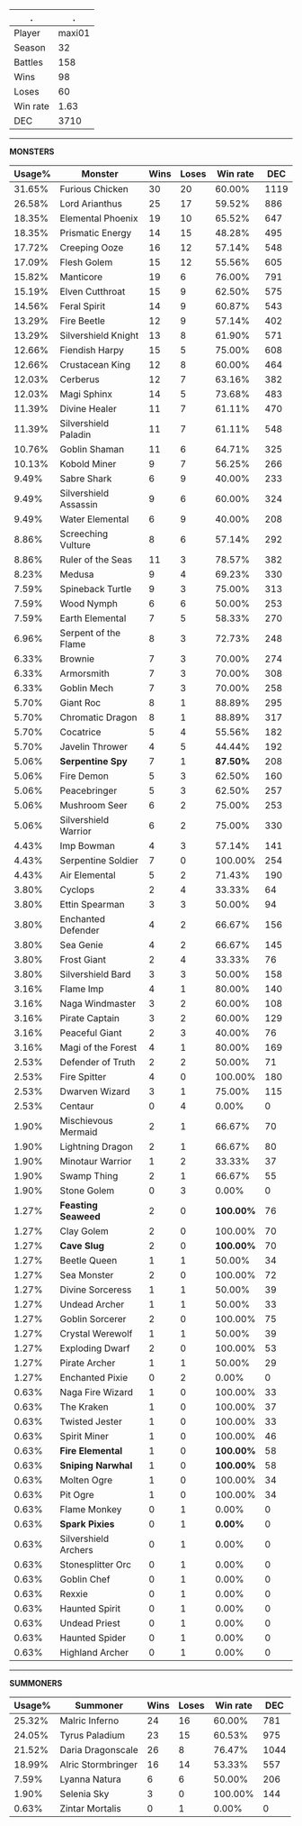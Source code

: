 .|.
|-|-
Player|maxi01
Season|32
Battles|158
Wins|98
Loses|60
Win rate|1.63
DEC|3710

---
**MONSTERS**

Usage%|Monster|Wins|Loses|Win rate|DEC|
-|-|-|-|-|-|
31.65%|Furious Chicken|30|20|60.00%|1119|
26.58%|Lord Arianthus|25|17|59.52%|886|
18.35%|Elemental Phoenix|19|10|65.52%|647|
18.35%|Prismatic Energy|14|15|48.28%|495|
17.72%|Creeping Ooze|16|12|57.14%|548|
17.09%|Flesh Golem|15|12|55.56%|605|
15.82%|Manticore|19|6|76.00%|791|
15.19%|Elven Cutthroat|15|9|62.50%|575|
14.56%|Feral Spirit|14|9|60.87%|543|
13.29%|Fire Beetle|12|9|57.14%|402|
13.29%|Silvershield Knight|13|8|61.90%|571|
12.66%|Fiendish Harpy|15|5|75.00%|608|
12.66%|Crustacean King|12|8|60.00%|464|
12.03%|Cerberus|12|7|63.16%|382|
12.03%|Magi Sphinx|14|5|73.68%|483|
11.39%|Divine Healer|11|7|61.11%|470|
11.39%|Silvershield Paladin|11|7|61.11%|548|
10.76%|Goblin Shaman|11|6|64.71%|325|
10.13%|Kobold Miner|9|7|56.25%|266|
9.49%|Sabre Shark|6|9|40.00%|233|
9.49%|Silvershield Assassin|9|6|60.00%|324|
9.49%|Water Elemental|6|9|40.00%|208|
8.86%|Screeching Vulture|8|6|57.14%|292|
8.86%|Ruler of the Seas|11|3|78.57%|382|
8.23%|Medusa|9|4|69.23%|330|
7.59%|Spineback Turtle|9|3|75.00%|313|
7.59%|Wood Nymph|6|6|50.00%|253|
7.59%|Earth Elemental|7|5|58.33%|270|
6.96%|Serpent of the Flame|8|3|72.73%|248|
6.33%|Brownie|7|3|70.00%|274|
6.33%|Armorsmith|7|3|70.00%|308|
6.33%|Goblin Mech|7|3|70.00%|258|
5.70%|Giant Roc|8|1|88.89%|295|
5.70%|Chromatic Dragon|8|1|88.89%|317|
5.70%|Cocatrice|5|4|55.56%|182|
5.70%|Javelin Thrower|4|5|44.44%|192|
5.06%|**Serpentine Spy**|7|1|**87.50%**|208|
5.06%|Fire Demon|5|3|62.50%|160|
5.06%|Peacebringer|5|3|62.50%|257|
5.06%|Mushroom Seer|6|2|75.00%|253|
5.06%|Silvershield Warrior|6|2|75.00%|330|
4.43%|Imp Bowman|4|3|57.14%|141|
4.43%|Serpentine Soldier|7|0|100.00%|254|
4.43%|Air Elemental|5|2|71.43%|190|
3.80%|Cyclops|2|4|33.33%|64|
3.80%|Ettin Spearman|3|3|50.00%|94|
3.80%|Enchanted Defender|4|2|66.67%|156|
3.80%|Sea Genie|4|2|66.67%|145|
3.80%|Frost Giant|2|4|33.33%|76|
3.80%|Silvershield Bard|3|3|50.00%|158|
3.16%|Flame Imp|4|1|80.00%|140|
3.16%|Naga Windmaster|3|2|60.00%|108|
3.16%|Pirate Captain|3|2|60.00%|129|
3.16%|Peaceful Giant|2|3|40.00%|76|
3.16%|Magi of the Forest|4|1|80.00%|169|
2.53%|Defender of Truth|2|2|50.00%|71|
2.53%|Fire Spitter|4|0|100.00%|180|
2.53%|Dwarven Wizard|3|1|75.00%|115|
2.53%|Centaur|0|4|0.00%|0|
1.90%|Mischievous Mermaid|2|1|66.67%|70|
1.90%|Lightning Dragon|2|1|66.67%|80|
1.90%|Minotaur Warrior|1|2|33.33%|37|
1.90%|Swamp Thing|2|1|66.67%|55|
1.90%|Stone Golem|0|3|0.00%|0|
1.27%|**Feasting Seaweed**|2|0|**100.00%**|76|
1.27%|Clay Golem|2|0|100.00%|70|
1.27%|**Cave Slug**|2|0|**100.00%**|70|
1.27%|Beetle Queen|1|1|50.00%|34|
1.27%|Sea Monster|2|0|100.00%|72|
1.27%|Divine Sorceress|1|1|50.00%|39|
1.27%|Undead Archer|1|1|50.00%|33|
1.27%|Goblin Sorcerer|2|0|100.00%|75|
1.27%|Crystal Werewolf|1|1|50.00%|39|
1.27%|Exploding Dwarf|2|0|100.00%|53|
1.27%|Pirate Archer|1|1|50.00%|29|
1.27%|Enchanted Pixie|0|2|0.00%|0|
0.63%|Naga Fire Wizard|1|0|100.00%|33|
0.63%|The Kraken|1|0|100.00%|37|
0.63%|Twisted Jester|1|0|100.00%|33|
0.63%|Spirit Miner|1|0|100.00%|46|
0.63%|**Fire Elemental**|1|0|**100.00%**|58|
0.63%|**Sniping Narwhal**|1|0|**100.00%**|58|
0.63%|Molten Ogre|1|0|100.00%|34|
0.63%|Pit Ogre|1|0|100.00%|34|
0.63%|Flame Monkey|0|1|0.00%|0|
0.63%|**Spark Pixies**|0|1|**0.00%**|0|
0.63%|Silvershield Archers|0|1|0.00%|0|
0.63%|Stonesplitter Orc|0|1|0.00%|0|
0.63%|Goblin Chef|0|1|0.00%|0|
0.63%|Rexxie|0|1|0.00%|0|
0.63%|Haunted Spirit|0|1|0.00%|0|
0.63%|Undead Priest|0|1|0.00%|0|
0.63%|Haunted Spider|0|1|0.00%|0|
0.63%|Highland Archer|0|1|0.00%|0|

---
**SUMMONERS**

Usage%|Summoner|Wins|Loses|Win rate|DEC|
-|-|-|-|-|-|
25.32%|Malric Inferno|24|16|60.00%|781|
24.05%|Tyrus Paladium|23|15|60.53%|975|
21.52%|Daria Dragonscale|26|8|76.47%|1044|
18.99%|Alric Stormbringer|16|14|53.33%|557|
7.59%|Lyanna Natura|6|6|50.00%|206|
1.90%|Selenia Sky|3|0|100.00%|144|
0.63%|Zintar Mortalis|0|1|0.00%|0|
